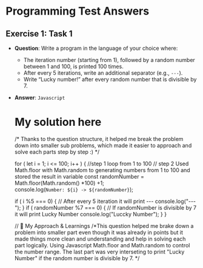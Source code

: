 # Programming Test Answers

## Exercise 1: Task 1
- **Question**: Write a program in the language of your choice where:
  - The iteration number (starting from 1), followed by a random number between 1 and 100, is printed 100 times.
  - After every 5 iterations, write an additional separator (e.g., `---`).
  - Write “Lucky number!” after every random number that is divisible by 7.
  
- **Answer**:
  ```Javascript```
  # My solution here
  
   /* Thanks to the question structure, it helped me break the problem down into smaller sub problems,
       which made it easier to approach and solve each parts step by step :) 
    */

  for ( let i = 1; i <= 100; i++ ) {    //step 1 loop from 1 to 100
  // step 2 Used Math.floor with Math.random to generating numbers from 1 to 100 and stored the result in variable
    const randomNumber = Math.floor(Math.random() *100) +1;   
    console.log(`Number: ${i} -> ${randomNumber}`);
  
    if ( i %5 === 0) {   // After every 5 iteration it will print ---
        console.log("---");
    }
    if ( randomNumber %7 === 0) {   // If randomNumber is divisible by 7 it will print Lucky Number
        console.log("Luccky Number");
    }
  }

  // 🤔 My Approach & Learnings
  /*This question helped me brake down a problem into smaller part even though it was already in points but it made things more clean and understanding
  and help in solving each part logically.
  Using Javascript Math.floor and Math.random to control the number range.
  The last part was very interseting to print "Lucky Number" if the random number is divisible by 7. 
  */